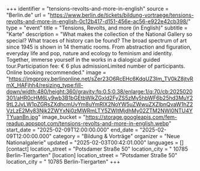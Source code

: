 +++
identifier = "tensions-revolts-and-more-in-english"
source = "Berlin.de"
url = "https://www.berlin.de/tickets/bildung-vortraege/tensions-revolts-and-more-in-english-0c12b417-d151-456e-ac56-e922e42cb398/"
type = "event"
title = "Tensions, Revolts, and more (in English)"
subtitle = "Karte"
description = "What makes the collection of the National Gallery so special? What traces of history can be found? The broad spectrum of art since 1945 is shown in 14 thematic rooms. From abstraction and figuration, everyday life and pop, nature and ecology to feminism and identity. Together, immerse yourself in the works in a dialogical guided tour.Participation fee: € 6 plus admissionLimited number of participants. Online booking recommended."
image = "https://imgproxy.berlinonline.net/sZer23O6RcEHc6KdqUZ3Im_TV0kZ8jtvRmX_HAFjhh4/resizing_type:fill-down/width:480/height:360/gravity:fp:0.5:0.38/enlarge:1/q:70/cb:2025020301/aHR0cHM6Ly9wb3B1bGEtbWlkZGxld2FyZS5zMy5hbWF6b25hd3MuY29tL2JvLW1pZGRsZXdhcmUvYm8uYmRlX2NoYW5uZWwuZXZlbnQvaW1hZ2VzLzE2My83Njk2ZWYxNi0zMWRmLTY5ZWItMjdhMy02ZTM2NWI0NTU4YTYuanBn.jpg"
image_bucket = "https://storage.googleapis.com/fem-readup.appspot.com/tensions-revolts-and-more-in-english.webp"
start_date = "2025-02-09T12:00:00.000"
end_date = "2025-02-09T12:00:00.000"
category = "Bildung & Vorträge"
organizer = "Neue Nationalgalerie"
updated = "2025-02-03T00:42:01.000"
languages = []
[contact]
location_street = "Potsdamer Straße 50"
location_city = " 10785 Berlin-Tiergarten"
[location]
location_street = "Potsdamer Straße 50"
location_city = " 10785 Berlin-Tiergarten"
+++